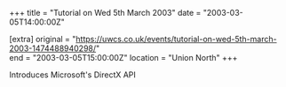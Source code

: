 +++
title = "Tutorial on Wed 5th March 2003"
date = "2003-03-05T14:00:00Z"

[extra]
original = "https://uwcs.co.uk/events/tutorial-on-wed-5th-march-2003-1474488940298/"    
end = "2003-03-05T15:00:00Z"
location = "Union North"
+++

Introduces Microsoft's DirectX API

